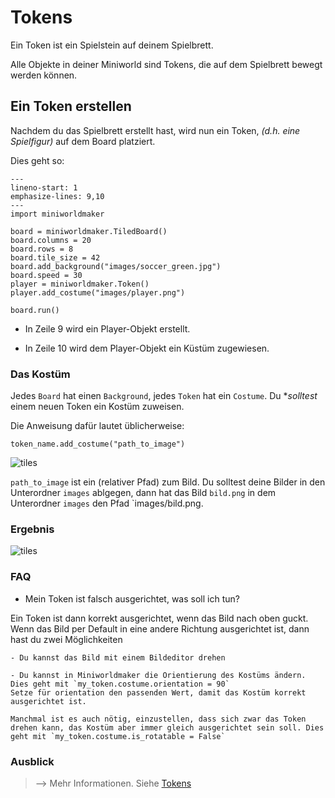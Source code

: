 Tokens
=======

Ein Token ist ein Spielstein auf deinem Spielbrett. 

Alle Objekte in deiner Miniworld sind Tokens, die auf dem Spielbrett bewegt werden können.

## Ein Token erstellen

Nachdem du das Spielbrett erstellt hast, wird nun ein Token, *(d.h. eine Spielfigur)* auf dem Board platziert.

Dies geht so:

```{code-block} python
---
lineno-start: 1
emphasize-lines: 9,10
---
import miniworldmaker

board = miniworldmaker.TiledBoard()
board.columns = 20
board.rows = 8
board.tile_size = 42
board.add_background("images/soccer_green.jpg")
board.speed = 30
player = miniworldmaker.Token()
player.add_costume("images/player.png")

board.run()
```

  * In Zeile 9 wird ein Player-Objekt erstellt.
  
  * In Zeile 10 wird dem Player-Objekt ein Küstüm zugewiesen. 

### Das Kostüm

Jedes `Board` hat einen `Background`, jedes `Token` hat ein `Costume`. Du **solltest* einem neuen Token ein Kostüm zuweisen. 

Die Anweisung dafür lautet üblicherweise:
```
token_name.add_costume("path_to_image")
```

![tiles](/_images/add_costume.png)

`path_to_image` ist ein (relativer Pfad) zum Bild. Du solltest deine Bilder in den Unterordner `images` ablgegen, dann hat das Bild `bild.png` in dem Unterordner `images` den Pfad `images/bild.png.

### Ergebnis

![tiles](/_images/token.jpg)

### FAQ

  * Mein Token ist falsch ausgerichtet, was soll ich tun?

  Ein Token ist dann korrekt ausgerichtet, wenn das Bild nach oben guckt. Wenn das Bild per Default in eine andere Richtung ausgerichtet ist, dann hast du zwei Möglichkeiten

    - Du kannst das Bild mit einem Bildeditor drehen

    - Du kannst in Miniworldmaker die Orientierung des Kostüms ändern. Dies geht mit `my_token.costume.orientation = 90`
    Setze für orientation den passenden Wert, damit das Kostüm korrekt ausgerichtet ist.

    Manchmal ist es auch nötig, einzustellen, dass sich zwar das Token drehen kann, das Kostüm aber immer gleich ausgerichtet sein soll. Dies geht mit `my_token.costume.is_rotatable = False`

### Ausblick

> --> Mehr Informationen. Siehe [Tokens](../key_concepts/tokens.md)
